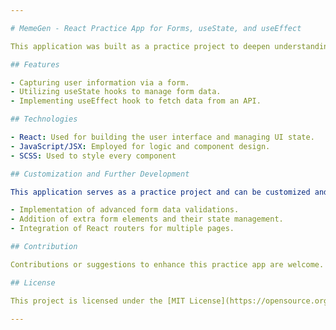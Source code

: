```yaml
---

# MemeGen - React Practice App for Forms, useState, and useEffect

This application was built as a practice project to deepen understanding and application of React forms, useState hooks, and useEffect hooks. The app allows capturing basic form elements, managing states using useState, and observing the effects of changes using useEffect. Its part of the Scrimba React course. 

## Features

- Capturing user information via a form.
- Utilizing useState hooks to manage form data.
- Implementing useEffect hook to fetch data from an API.

## Technologies

- React: Used for building the user interface and managing UI state.
- JavaScript/JSX: Employed for logic and component design.
- SCSS: Used to style every component

## Customization and Further Development

This application serves as a practice project and can be customized and extended for further exercises. Some suggestions for further development include:

- Implementation of advanced form data validations.
- Addition of extra form elements and their state management.
- Integration of React routers for multiple pages.

## Contribution

Contributions or suggestions to enhance this practice app are welcome. Please open an issue or create a pull request in the repository.

## License

This project is licensed under the [MIT License](https://opensource.org/licenses/MIT). For more information, see the `LICENSE` file.

---
```


